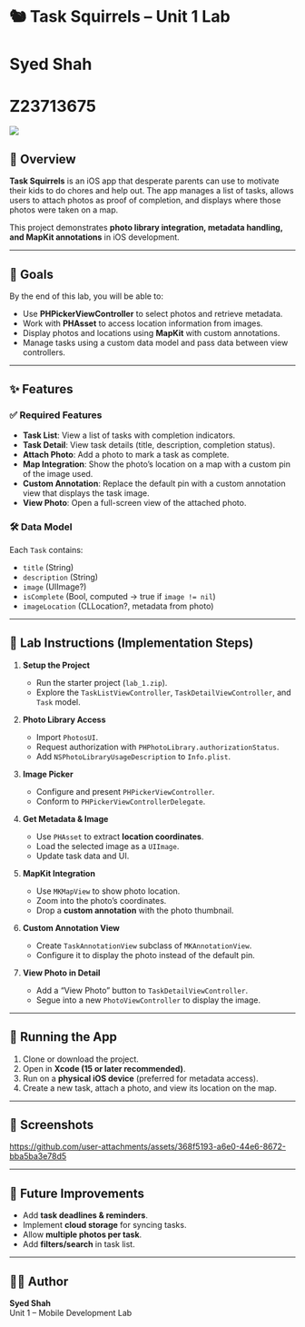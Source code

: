 # 🐿️ Task Squirrels – Unit 1 Lab

# Syed Shah
# Z23713675



<div>
    <a href="https://www.loom.com/share/80e341dd34cc4a85829d9df78ad4b079">
    </a>
    <a href="https://www.loom.com/share/80e341dd34cc4a85829d9df78ad4b079">
      <img style="max-width:300px;" src="https://cdn.loom.com/sessions/thumbnails/80e341dd34cc4a85829d9df78ad4b079-93fb1af006759ad4-full-play.gif">
    </a>
  </div>

## 📌 Overview
**Task Squirrels** is an iOS app that desperate parents can use to motivate their kids to do chores and help out. The app manages a list of tasks, allows users to attach photos as proof of completion, and displays where those photos were taken on a map.  

This project demonstrates **photo library integration, metadata handling, and MapKit annotations** in iOS development.

---

## 🎯 Goals
By the end of this lab, you will be able to:
- Use **PHPickerViewController** to select photos and retrieve metadata.  
- Work with **PHAsset** to access location information from images.  
- Display photos and locations using **MapKit** with custom annotations.  
- Manage tasks using a custom data model and pass data between view controllers.  

---

## ✨ Features

### ✅ Required Features
- **Task List**: View a list of tasks with completion indicators.  
- **Task Detail**: View task details (title, description, completion status).  
- **Attach Photo**: Add a photo to mark a task as complete.  
- **Map Integration**: Show the photo’s location on a map with a custom pin of the image used.  
- **Custom Annotation**: Replace the default pin with a custom annotation view that displays the task image.  
- **View Photo**: Open a full-screen view of the attached photo.  

### 🛠️ Data Model
Each `Task` contains:
- `title` (String)  
- `description` (String)  
- `image` (UIImage?)  
- `isComplete` (Bool, computed → true if `image != nil`)  
- `imageLocation` (CLLocation?, metadata from photo)  

---

## 🧪 Lab Instructions (Implementation Steps)
1. **Setup the Project**  
   - Run the starter project (`lab_1.zip`).  
   - Explore the `TaskListViewController`, `TaskDetailViewController`, and `Task` model.  

2. **Photo Library Access**  
   - Import `PhotosUI`.  
   - Request authorization with `PHPhotoLibrary.authorizationStatus`.  
   - Add `NSPhotoLibraryUsageDescription` to `Info.plist`.  

3. **Image Picker**  
   - Configure and present `PHPickerViewController`.  
   - Conform to `PHPickerViewControllerDelegate`.  

4. **Get Metadata & Image**  
   - Use `PHAsset` to extract **location coordinates**.  
   - Load the selected image as a `UIImage`.  
   - Update task data and UI.  

5. **MapKit Integration**  
   - Use `MKMapView` to show photo location.  
   - Zoom into the photo’s coordinates.  
   - Drop a **custom annotation** with the photo thumbnail.  

6. **Custom Annotation View**  
   - Create `TaskAnnotationView` subclass of `MKAnnotationView`.  
   - Configure it to display the photo instead of the default pin.  

7. **View Photo in Detail**  
   - Add a “View Photo” button to `TaskDetailViewController`.  
   - Segue into a new `PhotoViewController` to display the image.  

---

## 📲 Running the App
1. Clone or download the project.  
2. Open in **Xcode (15 or later recommended)**.  
3. Run on a **physical iOS device** (preferred for metadata access).  
4. Create a new task, attach a photo, and view its location on the map.  

---

## 📸 Screenshots
 

https://github.com/user-attachments/assets/368f5193-a6e0-44e6-8672-bba5ba3e78d5



---

## 🚀 Future Improvements
- Add **task deadlines & reminders**.  
- Implement **cloud storage** for syncing tasks.  
- Allow **multiple photos per task**.  
- Add **filters/search** in task list.  

---

## 👨‍💻 Author
**Syed Shah**  
Unit 1 – Mobile Development Lab  


